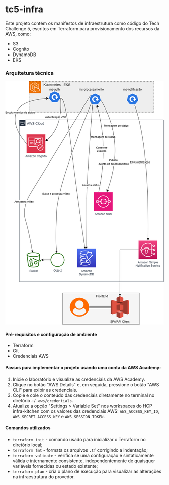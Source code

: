 # tc5-infra
Este projeto contém os manifestos de infraestrutura como código do Tech Challenge 5, escritos em Terraform para provisionamento dos recursos da AWS, como:
- S3
- Cognito
- DynamoDB
- EKS

### Arquitetura técnica

![arquitetura-tecnica](docs/image/arquitetura-process-video2.png)

#### Pré-requisitos e configuração de ambiente

- Terraform
- Git
- Credenciais AWS

#### Passos para implementar o projeto usando uma conta da AWS Academy:

1. Inicie o laboratório e visualize as credenciais da AWS Academy.
2. Clique no botão "AWS Details" e, em seguida, pressione o botão "AWS CLI" para exibir as credenciais.
3. Copie e cole o conteúdo das credenciais diretamente no terminal no diretório `~/.aws/credentials`.
4. Atualize a opção "Settings > Variable Set" nos workspaces do HCP infra-kitchen com os valores das credenciais AWS: `AWS_ACCESS_KEY_ID`, `AWS_SECRET_ACCESS_KEY` e `AWS_SESSION_TOKEN`.

#### Comandos utilizados

- `terraform init` - comando usado para inicializar o Terraform no diretório local;
- `terraform fmt` - formata os arquivos `.tf` corrigindo a indentação;
- `terraform validate` - verifica se uma configuração é sintaticamente válida e internamente consistente, independentemente de quaisquer variáveis fornecidas ou estado existente;
- `terraform plan` - cria o plano de execução para visualizar as alterações na infraestrutura do provedor.